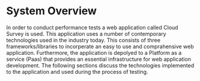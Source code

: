 # System Overview

In order to conduct performance tests a web application called Cloud Survey is used. This application uses a number of contemporary technologies used in the industry today. This consists of three frameworks/libraries to incorperate an easy to use and comprahensive web application. Furthermore, the application is depolyed to a Platform as a service (Paas) that provides an essential infrastructure for web application development. The following sections discuss the technologies implemented to the application and used during the process of testing.
